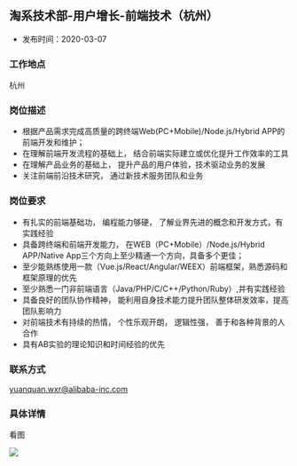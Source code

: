 ## 淘系技术部-用户增长-前端技术（杭州）

- 发布时间：2020-03-07

### 工作地点
杭州

### 岗位描述
- 根据产品需求完成高质量的跨终端Web(PC+Mobile)/Node.js/Hybrid APP的前端开发和维护；
- 在理解前端开发流程的基础上， 结合前端实际建立或优化提升工作效率的工具
- 在理解产品业务的基础上， 提升产品的用户体验，技术驱动业务的发展
- 关注前端前沿技术研究， 通过新技术服务团队和业务

### 岗位要求
- 有扎实的前端基础功， 编程能力够硬， 了解业界先进的概念和开发方式，有实践经验
- 具备跨终端和前端开发能力， 在WEB（PC+Mobile）/Node.js/Hybrid APP/Native App三个方向上至少精通一个方向，具备多个更佳；
- 至少能熟练使用一款（Vue.js/React/Angular/WEEX）前端框架，熟悉源码和框架原理的优先
- 至少熟悉一门非前端语言（Java/PHP/C/C++/Python/Ruby）,并有实践经验
- 具备良好的团队协作精神， 能利用自身技术能力提升团队整体研发效率，提高团队影响力
- 对前端技术有持续的热情， 个性乐观开朗， 逻辑性强， 善于和各种背景的人合作
- 具有AB实验的理论知识和时间经验的优先


### 联系方式
yuanquan.wxr@alibaba-inc.com
### 具体详情
看图

![](http://img.xiaogangzai.cn/job_taobao_social.png)